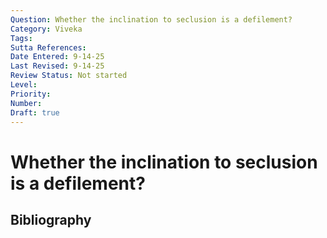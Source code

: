 ```yaml
---
Question: Whether the inclination to seclusion is a defilement?
Category: Viveka
Tags: 
Sutta References: 
Date Entered: 9-14-25
Last Revised: 9-14-25
Review Status: Not started
Level: 
Priority: 
Number: 
Draft: true
---
```


# Whether the inclination to seclusion is a defilement?

## Bibliography

<!-- 

Notes:



-->